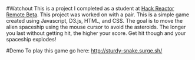 #Watchout
This is a project I completed as a student at [Hack Reactor Remote Beta](http://www.hackreactor.com/remote-beta). This project was worked on with a pair. This is a simple game created using Javascript, D3.js, HTML, and CSS. The goal is to move the alien spaceship using the mouse cursor to avoid the asteroids. The longer you last without getting hit, the higher your score. Get hit though and your spaceship explodes!

#Demo
To play this game go here: http://sturdy-snake.surge.sh/
